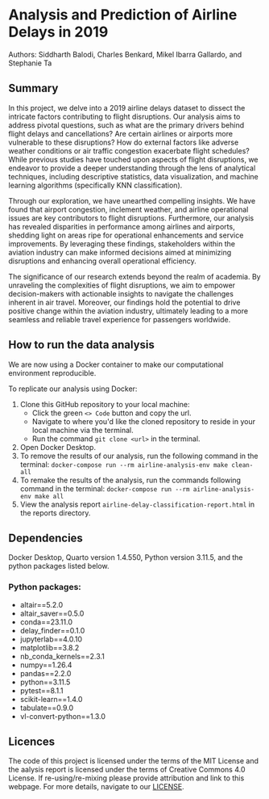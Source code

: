 # Analysis and Prediction of Airline Delays in 2019
Authors: Siddharth Balodi, Charles Benkard, Mikel Ibarra Gallardo, and Stephanie Ta

## Summary

In this project, we delve into a 2019 airline delays dataset to dissect the intricate factors contributing to flight disruptions. Our analysis aims to address pivotal questions, such as what are the primary drivers behind flight delays and cancellations? Are certain airlines or airports more vulnerable to these disruptions? How do external factors like adverse weather conditions or air traffic congestion exacerbate flight schedules? While previous studies have touched upon aspects of flight disruptions, we endeavor to provide a deeper understanding through the lens of  analytical techniques, including descriptive statistics, data visualization, and machine learning algorithms (specifically KNN classification).

Through our exploration, we have unearthed compelling insights. We have found that airport congestion, inclement weather, and airline operational issues are key contributors to flight disruptions. Furthermore, our analysis has revealed disparities in performance among airlines and airports, shedding light on areas ripe for operational enhancements and service improvements. By leveraging these findings, stakeholders within the aviation industry can make informed decisions aimed at minimizing disruptions and enhancing overall operational efficiency.

The significance of our research extends beyond the realm of academia. By unraveling the complexities of flight disruptions, we aim to empower decision-makers with actionable insights to navigate the challenges inherent in air travel. Moreover, our findings hold the potential to drive positive change within the aviation industry, ultimately leading to a more seamless and reliable travel experience for passengers worldwide.


## How to run the data analysis
We are now using a Docker container to make our computational environment reproducible.

To replicate our analysis using Docker:

1. Clone this GitHub repository to your local machine:
    - Click the green `<> Code` button and copy the url.
    - Navigate to where you'd like the cloned repository to reside in your local machine via the terminal.
    - Run the command `git clone <url>` in the terminal.
2. Open Docker Desktop.
2. To remove the results of our analysis, run the following command in the terminal:
    `docker-compose run --rm airline-analysis-env make clean-all`
5. To remake the results of the analysis, run the commands following command in the terminal:
    `docker-compose run --rm airline-analysis-env make all`
6. View the analysis report `airline-delay-classification-report.html` in the reports directory.


## Dependencies
Docker Desktop, Quarto version 1.4.550, Python version 3.11.5, and the python packages listed below.

### Python packages:
  - altair==5.2.0
  - altair_saver==0.5.0
  - conda==23.11.0
  - delay_finder==0.1.0
  - jupyterlab==4.0.10
  - matplotlib==3.8.2
  - nb_conda_kernels==2.3.1
  - numpy==1.26.4
  - pandas==2.2.0
  - python==3.11.5
  - pytest==8.1.1
  - scikit-learn==1.4.0
  - tabulate==0.9.0
  - vl-convert-python==1.3.0

## Licences

The code of this project is licensed under the terms of the MIT License and the aalysis report is licensed under the terms of Creative Commons 4.0 License. If re-using/re-mixing please provide attribution and link to this webpage. For more details, navigate to our [LICENSE](https://github.com/DSCI-310-2024/dsci-310_airline-delay-classification_group-17/blob/main/LICENSE).
